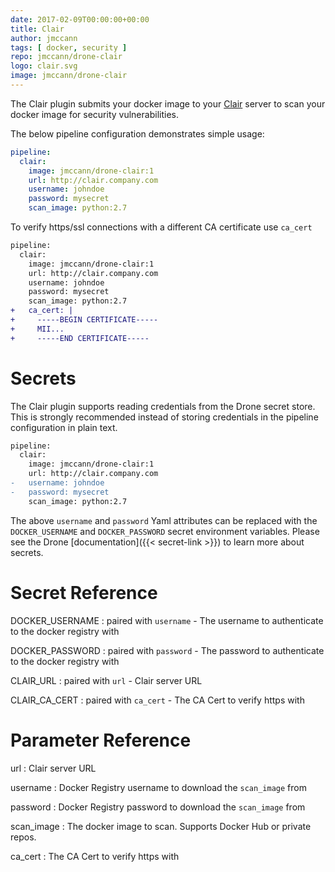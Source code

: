 ```yaml
---
date: 2017-02-09T00:00:00+00:00
title: Clair
author: jmccann
tags: [ docker, security ]
repo: jmccann/drone-clair
logo: clair.svg
image: jmccann/drone-clair
---
```


The Clair plugin submits your docker image to your [Clair](https://github.com/coreos/clair)
server to scan your docker image for security vulnerabilities.

The below pipeline configuration demonstrates simple usage:

```yaml
pipeline:
  clair:
    image: jmccann/drone-clair:1
    url: http://clair.company.com
    username: johndoe
    password: mysecret
    scan_image: python:2.7
```

To verify https/ssl connections with a different CA certificate use `ca_cert`

```diff
pipeline:
  clair:
    image: jmccann/drone-clair:1
    url: http://clair.company.com
    username: johndoe
    password: mysecret
    scan_image: python:2.7
+   ca_cert: |
+     -----BEGIN CERTIFICATE-----
+     MII...
+     -----END CERTIFICATE-----
```

# Secrets

The Clair plugin supports reading credentials from the Drone secret store. This is strongly recommended instead of storing credentials in the pipeline configuration in plain text.

```diff
pipeline:
  clair:
    image: jmccann/drone-clair:1
    url: http://clair.company.com
-   username: johndoe
-   password: mysecret
    scan_image: python:2.7
```

The above `username` and `password` Yaml attributes can be replaced with the `DOCKER_USERNAME` and `DOCKER_PASSWORD` secret environment variables.
Please see the Drone [documentation]({{< secret-link >}}) to learn more about secrets.

# Secret Reference

DOCKER_USERNAME
: paired with `username` - The username to authenticate to the docker registry with

DOCKER_PASSWORD
: paired with `password` - The password to authenticate to the docker registry with

CLAIR_URL
: paired with `url` - Clair server URL

CLAIR_CA_CERT
: paired with `ca_cert` - The CA Cert to verify https with

# Parameter Reference

url
: Clair server URL

username
: Docker Registry username to download the `scan_image` from

password
: Docker Registry password to download the `scan_image` from

scan_image
: The docker image to scan.  Supports Docker Hub or private repos.

ca_cert
: The CA Cert to verify https with
